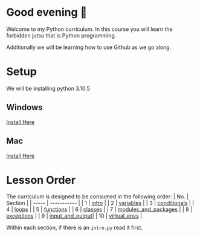 # Good evening 🧛
Welcome to my Python curriculum. In this course you will learn the forbidden jutsu that is Python programming.

Additionally we will be learning how to use Github as we go along.

# Setup
We will be installing python 3.10.5

## Windows
[Install Here](https://www.python.org/ftp/python/3.10.5/python-3.10.5-amd64.exe)

## Mac
[Install Here](https://www.python.org/ftp/python/3.10.5/python-3.10.5-macos11.pkg)

# Lesson Order
The curriculum is designed to be consumed in the following order:
|  No.  | Section     |
| ----- | ----------- |
|   1   | [intro](intro/intro.py)       |
|   2   | [variables](variables/intro.py)   |
|   3   | [conditionals](conditionals/conditionals.py) |
|   4   | [loops](loops/for_loops.py)       |
|   5   | [functions](functions/functions.py)   |
|   6   | [classes](classes/classes.py)     |
|   7   | [modules_and_packages](modules_and_packages/intro.py)     |
|   8   | [exceptions](exceptions/exceptions.py)  |
|   9   | [input_and_output](input_and_output/io.py)|
|   10  | [virtual_envs](virtual_envs/virtual_envs.py)       |

Within each section, if there is an `intro.py` read it first.